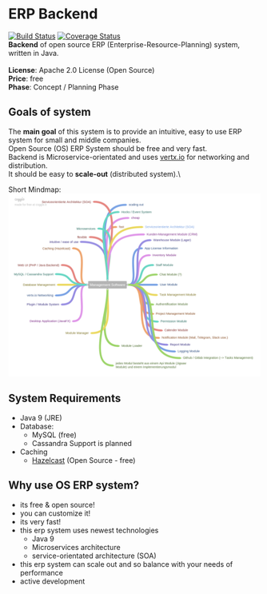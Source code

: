 # ERP Backend

[![Build Status](https://travis-ci.org/open-erp-systems/erp-backend.svg?branch=master)](https://travis-ci.org/open-erp-systems/erp-backend) 
[![Coverage Status](https://coveralls.io/repos/github/open-erp-systems/erp-backend/badge.svg?branch=master)](https://coveralls.io/github/open-erp-systems/erp-backend?branch=master)
\
**Backend** of open source ERP (Enterprise-Resource-Planning) system, written in Java.\
\
**License**: Apache 2.0 License (Open Source)\
**Price**: free\
**Phase**: Concept / Planning Phase

## Goals of system

The **main goal** of this system is to provide an intuitive, easy to use ERP system for small and middle companies.\
Open Source (OS) ERP System should be free and very fast.\
Backend is Microservice-orientated and uses [vertx.io](http://vertx.io) for networking and distribution.\
It should be easy to **scale-out** (distributed system).\

Short Mindmap:
![Open ERP System](./docs/Management_Software.png)

## System Requirements

  - Java 9 (JRE)
  - Database:
      * MySQL (free)
      * Cassandra Support is planned
  - Caching
      * [Hazelcast](http://hazelcast.org) (Open Source - free)
      
## Why use OS ERP system?

  - its free & open source!
  - you can customize it!
  - its very fast!
  - this erp system uses newest technologies
      * Java 9
      * Microservices architecture
      * service-orientated architecture (SOA)
  - this erp system can scale out and so balance with your needs of performance
  - active development